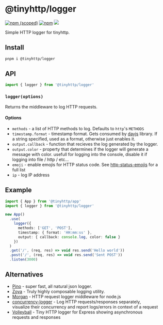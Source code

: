 # @tinyhttp/logger

[![npm (scoped)](https://img.shields.io/npm/v/@tinyhttp/logger?style=flat-square)](https://npmjs.com/package/@tinyhttp/logger) [![npm](https://img.shields.io/npm/dt/@tinyhttp/logger?style=flat-square)](https://npmjs.com/package/@tinyhttp/logger) [![](https://img.shields.io/badge/website-visit-hotpink?style=flat-square)](https://tinyhttp.v1rtl.site/mw/logger)

Simple HTTP logger for tinyhttp.

## Install

```sh
pnpm i @tinyhttp/logger
```

## API

```ts
import { logger } from '@tinyhttp/logger'
```

### `logger(options)`

Returns the middleware to log HTTP requests.

#### Options

- `methods` - a list of HTTP methods to log. Defaults to `http`'s `METHODS`
- `timestamp.format` - timestamp format. Gets consumed by [dayjs](https://day.js.org) library. If a string specified, used as a format, otherwise just enables it.
- `output.callback` - function that recieves the log generated by the logger.
- `output.color` - property that determines if the logger will generate a message with color. usefull for logging into the console, disable it if logging into file / http / etc...
- `emoji` - enable emojis for HTTP status code. See [http-status-emojis](https://github.com/bendrucker/http-status-emojis/blob/master/index.js) for a full list
- `ip` - log IP address

## Example

```ts
import { App } from '@tinyhttp/app'
import { logger } from '@tinyhttp/logger'

new App()
  .use(
    logger({
      methods: ['GET', 'POST'],
      timestamp: { format: 'HH:mm:ss' },
      output: { callback: console.log, color: false }
    })
  )
  .get('/', (req, res) => void res.send('Hello world'))
  .post('/', (req, res) => void res.send('Sent POST'))
  .listen(3000)
```

## Alternatives

- [Pino](https://getpino.io) - super fast, all natural json logger.
- [Zoya](https://github.com/WoLfulus/zoya) - Truly highly composable logging utility.
- [Morgan](https://github.com/expressjs/morgan) - HTTP request logger middleware for node.js
- [concurrency-logger](https://github.com/pablosichert/concurrency-logger) - Log HTTP requests/responses separately, visualize their concurrency and report logs/errors in context of a request
- [Volleyball](https://github.com/glebec/volleyball) - Tiny HTTP logger for Express showing asynchronous requests and responses
